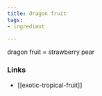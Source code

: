 ```yaml
---
title: dragon fruit
tags:
- ingredient

---
```

dragon fruit = strawberry pear

### Links

* [[exotic-tropical-fruit]]
